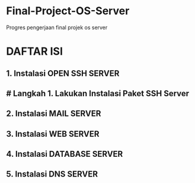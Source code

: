# Final-Project-OS-Server
Progres pengerjaan final projek os server 

# DAFTAR ISI

## 1. Instalasi OPEN SSH SERVER
## # Langkah 1. Lakukan Instalasi Paket SSH Server

## 2. Instalasi MAIL SERVER
## 3. Instalasi WEB SERVER
## 4. Instalasi DATABASE SERVER
## 5. Instalasi DNS SERVER

